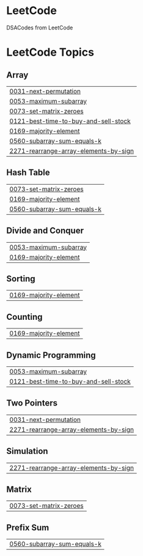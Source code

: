 # LeetCode
DSACodes from LeetCode

<!---LeetCode Topics Start-->
# LeetCode Topics
## Array
|  |
| ------- |
| [0031-next-permutation](https://github.com/Simmi1101/LeetCode/tree/master/0031-next-permutation) |
| [0053-maximum-subarray](https://github.com/Simmi1101/LeetCode/tree/master/0053-maximum-subarray) |
| [0073-set-matrix-zeroes](https://github.com/Simmi1101/LeetCode/tree/master/0073-set-matrix-zeroes) |
| [0121-best-time-to-buy-and-sell-stock](https://github.com/Simmi1101/LeetCode/tree/master/0121-best-time-to-buy-and-sell-stock) |
| [0169-majority-element](https://github.com/Simmi1101/LeetCode/tree/master/0169-majority-element) |
| [0560-subarray-sum-equals-k](https://github.com/Simmi1101/LeetCode/tree/master/0560-subarray-sum-equals-k) |
| [2271-rearrange-array-elements-by-sign](https://github.com/Simmi1101/LeetCode/tree/master/2271-rearrange-array-elements-by-sign) |
## Hash Table
|  |
| ------- |
| [0073-set-matrix-zeroes](https://github.com/Simmi1101/LeetCode/tree/master/0073-set-matrix-zeroes) |
| [0169-majority-element](https://github.com/Simmi1101/LeetCode/tree/master/0169-majority-element) |
| [0560-subarray-sum-equals-k](https://github.com/Simmi1101/LeetCode/tree/master/0560-subarray-sum-equals-k) |
## Divide and Conquer
|  |
| ------- |
| [0053-maximum-subarray](https://github.com/Simmi1101/LeetCode/tree/master/0053-maximum-subarray) |
| [0169-majority-element](https://github.com/Simmi1101/LeetCode/tree/master/0169-majority-element) |
## Sorting
|  |
| ------- |
| [0169-majority-element](https://github.com/Simmi1101/LeetCode/tree/master/0169-majority-element) |
## Counting
|  |
| ------- |
| [0169-majority-element](https://github.com/Simmi1101/LeetCode/tree/master/0169-majority-element) |
## Dynamic Programming
|  |
| ------- |
| [0053-maximum-subarray](https://github.com/Simmi1101/LeetCode/tree/master/0053-maximum-subarray) |
| [0121-best-time-to-buy-and-sell-stock](https://github.com/Simmi1101/LeetCode/tree/master/0121-best-time-to-buy-and-sell-stock) |
## Two Pointers
|  |
| ------- |
| [0031-next-permutation](https://github.com/Simmi1101/LeetCode/tree/master/0031-next-permutation) |
| [2271-rearrange-array-elements-by-sign](https://github.com/Simmi1101/LeetCode/tree/master/2271-rearrange-array-elements-by-sign) |
## Simulation
|  |
| ------- |
| [2271-rearrange-array-elements-by-sign](https://github.com/Simmi1101/LeetCode/tree/master/2271-rearrange-array-elements-by-sign) |
## Matrix
|  |
| ------- |
| [0073-set-matrix-zeroes](https://github.com/Simmi1101/LeetCode/tree/master/0073-set-matrix-zeroes) |
## Prefix Sum
|  |
| ------- |
| [0560-subarray-sum-equals-k](https://github.com/Simmi1101/LeetCode/tree/master/0560-subarray-sum-equals-k) |
<!---LeetCode Topics End-->